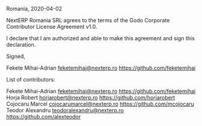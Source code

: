Romania, 2020-04-02

NextERP Romania SRL agrees to the terms of the Godo Corporate Contributor License
Agreement v1.0.

I declare that I am authorized and able to make this agreement and sign this
declaration.

Signed,

Fekete Mihai-Adrian feketemihai@nexterp.ro https://github.com/feketemihai

List of contributors:

Fekete Mihai-Adrian feketemihai@nexterp.ro https://github.com/feketemihai
Horja Robert horjarobert@nexterp.ro https://github.com/horjarobert
Cojocaru Marcel cojocarumarcel@nexterp.ro https://github.com/mcojocaru
Teodor Alexandru teodoralexandru@nexterp.ro https://github.com/alexteodor
